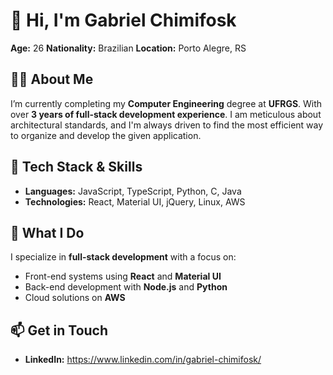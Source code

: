 # 👋 Hi, I'm Gabriel Chimifosk

**Age:** 26  **Nationality:** Brazilian **Location:** Porto Alegre, RS

## 🧑‍💻 About Me
I’m currently completing my **Computer Engineering** degree at **UFRGS**. With over **3 years of full-stack development experience**. I am meticulous about architectural standards, and I'm always driven to find the most efficient way to organize and develop the given application.

## 🔧 Tech Stack & Skills
- **Languages:** JavaScript, TypeScript, Python, C, Java
- **Technologies:** React, Material UI, jQuery, Linux, AWS

## 🚀 What I Do
I specialize in **full-stack development** with a focus on:
- Front-end systems using **React** and **Material UI**
- Back-end development with **Node.js** and **Python**
- Cloud solutions on **AWS**

## 📫 Get in Touch
- **LinkedIn:** https://www.linkedin.com/in/gabriel-chimifosk/
